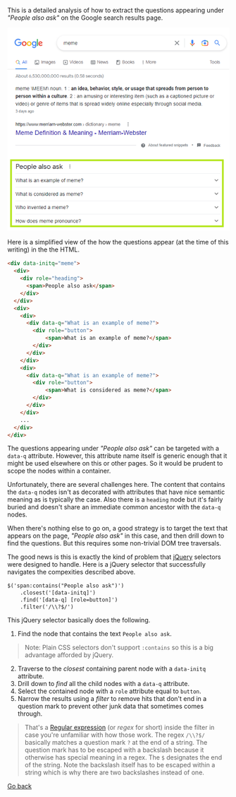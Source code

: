 This is a detailed analysis of how to extract the questions appearing under *"People also ask"* on the Google search results page.

<kbd><img src="images/google-search-3.png" /></kbd>

Here is a simplified view of the how the questions appear (at the time of this writing) in the the HTML.

```html
<div data-initq="meme">
  <div>
    <div role="heading">
      <span>People also ask</span>
    </div>
  </div>
  <div>
    <div>
      <div data-q="What is an example of meme?">
        <div role="button">
            <span>What is an example of meme?</span>
        </div>
      </div>
    </div>
    <div>
      <div data-q="What is an example of meme?">
        <div role="button">
            <span>What is considered as meme?</span>
        </div>
      </div>
    </div>
    ...
  </div>
</div>
```

The questions appearing under *"People also ask"* can be targeted with a `data-q` attribute. However, this attribute name itself is generic enough that it might be used elsewhere on this or other pages. So it would be prudent to scope the nodes within a container.

Unfortunately, there are several challenges here. The content that contains the `data-q` nodes isn't as decorated with attributes that have nice semantic meaning as is typically the case. Also there is a `heading` node but it's fairly buried and doesn't share an immediate common ancestor with the `data-q` nodes.

When there's nothing else to go on, a good strategy is to target the text that appears on the page, *"People also ask"* in this case, and then drill down to find the questions. But this requires some non-trivial DOM tree traversals.

The good news is this is exactly the kind of problem that [jQuery](https://en.wikipedia.org/wiki/JQuery) selectors were designed to handle. Here is a jQuery selector that successfully navigates the compexities described above.

```
$('span:contains("People also ask")')
    .closest('[data-initq]')
    .find('[data-q] [role=button]')
    .filter('/\\?$/')
```

This jQuery selector basically does the following.
1. Find the node that contains the text `People also ask`.
> Note: Plain CSS selectors don't support `:contains` so this is a big advantage afforded by jQuery.
2. Traverse to the *closest* containing parent node with a `data-initq` attribute.
3. Drill down to *find* all the child nodes with a `data-q` attribute.
4. Select the contained node with a `role` attribute equal to `button`.
5. Narrow the results using a *filter* to remove hits that don't end in a question mark to prevent other junk data that sometimes comes through.
> That's a [Regular expression](https://developer.mozilla.org/en-US/docs/Web/JavaScript/Guide/Regular_Expressions) (or *regex* for short) inside the filter in case you're unfamiliar with how those work. The regex `/\\?$/` basically matches a question mark `?` at the end of a string. The question mark has to be escaped with a backslash because it otherwise has special meaning in a regex. The `$` designates the end of the string. Note the backslash itself has to be escaped within a string which is why there are two backslashes instead of one.

[Go back](google-search-3.md)
